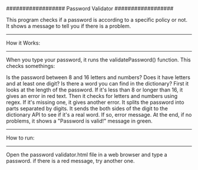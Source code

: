 ##################
Password Validator
##################

This program checks if a password is according to a specific policy or not. It shows a message to tell you if there is a problem.

*************
How it Works:
*************

When you type your password, it runs the validatePassword() function. This checks somethings:

Is the password between 8 and 16 letters and numbers?
Does it have letters and at least one digit?
Is there a word you can find in the dictionary?
First it looks at the length of the password. If it's less than 8 or longer than 16, it gives an error in red text. Then it checks for letters and numbers using regex. If it's missing one, it gives another error. It splits the password into parts separated by digits. It sends the both sides of the digit to the dictionary API to see if it's a real word. If so, error message. At the end, if no problems, it shows a "Password is valid!" message in green.

***********
How to run:
***********

Open the password validator.html file in a web browser and type a password. if there is a red message, try another one.

